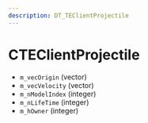 ```yaml
---
description: DT_TEClientProjectile
---
```


# CTEClientProjectile


* `m_vecOrigin` (vector)
* `m_vecVelocity` (vector)
* `m_nModelIndex` (integer)
* `m_nLifeTime` (integer)
* `m_hOwner` (integer)

